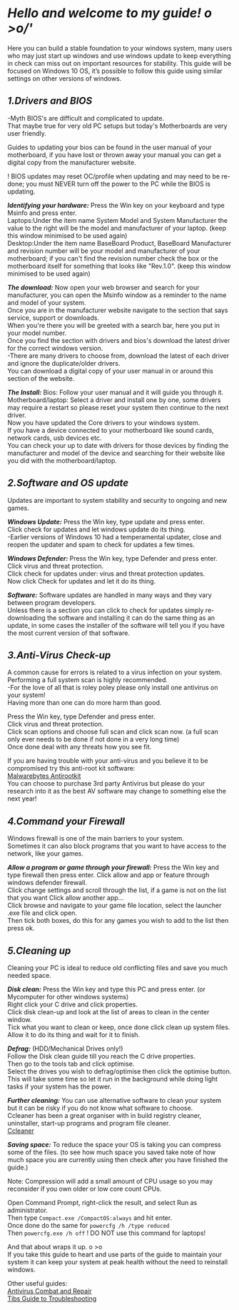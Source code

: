 # **_Hello and welcome to my guide! o >o/'_**

Here you can build a stable foundation to your windows system, many users who may just start up windows and use windows update to keep everything in check can miss out on important resources for stability.
This guide will be focused on Windows 10 OS, it’s possible to follow this guide using similar settings on other versions of windows.



## **_1.Drivers and BIOS_** 
-Myth  BIOS's are difficult and complicated to update.  
That maybe true for very old PC setups but today's Motherboards are very user friendly.

Guides to updating your bios can be found in the user manual of your motherboard, if you have lost or thrown away your manual you can get a digital copy from the manufacturer website.

! BIOS updates may reset OC/profile when updating and may need to be re-done; you must NEVER turn off the power to the PC while the BIOS is updating.


**_Identifying your hardware:_**
Press the Win key on your keyboard and type Msinfo and press enter.  
Laptops:Under the item name System Model and System Manufacturer the value to the right will be the model and manufacturer of your laptop. (keep this window minimised to be used again)  
Desktop:Under the item name BaseBoard Product, BaseBoard Manufacturer and revision number will be your model and manufacturer of your motherboard; if you can't find the revision number check the box or the motherboard itself for something that looks like "Rev.1.0". (keep this window minimised to be used again)


**_The download:_**
Now open your web browser and search for your manufacturer, you can open the Msinfo window as a reminder to the name and model of your system.  
Once you are in the manufacturer website navigate to the section that says service, support or downloads.  
When you're there you will be greeted with a search bar, here you put in your model number.  
Once you find the section with drivers and bios's download the latest driver for the correct windows version.  
-There are many drivers to choose from, download the latest of each driver and ignore the duplicate/older drivers.  
You can download a digital copy of your user manual in or around this section of the website.  

**_The Install:_**
Bios: Follow your user manual and it will guide you through it.   
Motherboard/laptop: Select a driver and install one by one, some drivers may require a restart so please reset your system then continue to the next driver.  
Now you have updated the Core drivers to your windows system.  
If you have a device connected to your motherboard like sound cards, network cards, usb devices etc.  
You can check your up to date with drivers for those devices by finding the manufacturer and model of the device and searching for their website like you did with the motherboard/laptop.  



## **_2.Software and OS update_**
Updates are important to system stability and security to ongoing and new games.

**_Windows Update:_**
Press the Win key, type update and press enter.  
Click check for updates and let windows update do its thing.  
-Earlier versions of Windows 10 had a temperamental updater, close and reopen the updater and spam to check for updates a few times.

**_Windows Defender:_**
Press the Win key, type Defender and press enter.  
Click virus and threat protection.  
Click check for updates under: virus and threat protection updates.  
Now click Check for updates and let it do its thing.  

**_Software:_**
Software updates are handled in many ways and they vary between program developers.  
Unless there is a section you can click to check for updates simply re-downloading the software and installing it can do the same thing as an update, in some cases the installer of the software will tell you if you have the most current version of that software.  



## **_3.Anti-Virus Check-up_**
A common cause for errors is related to a virus infection on your system.  
Performing a full system scan is highly recommended.  
-For the love of all that is roley poley please only install one antivirus on your system!  
Having more than one can do more harm than good.

Press the Win key, type Defender and press enter.  
Click virus and threat protection.  
Click scan options and choose full scan and click scan now. (a full scan only ever needs to be done if not done in a very long time)  
Once done deal with any threats how you see fit.  

If you are having trouble with your anti-virus and you believe it to be compromised try this anti-root kit software:  
[Malwarebytes Antirootkit](https://www.malwarebytes.com/antirootkit/)  
You can choose to purchase 3rd party Antivirus but please do your research into it as the best AV software may change to something else the next year!



## **_4.Command your Firewall_**
Windows firewall is one of the main barriers to your system.  
Sometimes it can also block programs that you want to have access to the network, like your games.   

**_Allow a program or game through your firewall:_**
Press the Win key and type firewall then press enter. 
Click allow and app or feature through windows defender firewall.  
Click change settings and scroll through the list, if a game is not on the list that you want Click allow another app...  
Click browse and navigate to your game file location, select the launcher .exe file and click open.  
Then tick both boxes, do this for any games you wish to add to the list then press ok.  



## **_5.Cleaning up_**
Cleaning your PC is ideal to reduce old conflicting files and save you much needed space.  

**_Disk clean:_**
Press the Win key and type this PC and press enter. (or Mycomputer for other windows systems)  
Right click your C drive and click properties.   
Click disk clean-up and look at the list of areas to clean in the center window.  
Tick what you want to clean or keep, once done click clean up system files.  
Allow it to do its thing and wait for it to finish.  

**_Defrag:_** (HDD/Mechanical Drives only!)  
Follow the Disk clean guide till you reach the C drive properties.  
Then go to the tools tab and click optimise.  
Select the drives you wish to defrag/optimise then click the optimise button.  
This will take some time so let it run in the background while doing light tasks if your system has the power.  

**_Further cleaning:_**
You can use alternative software to clean your system but it can be risky if you do not know what software to choose.  
Ccleaner has been a great organiser with in build registry cleaner, uninstaller, start-up programs and program file cleaner.  
[Ccleaner](https://www.ccleaner.com/ccleaner/download)

**_Saving space:_**
To reduce the space your OS is taking you can compress some of the files. (to see how much space you saved take note of how much space you are currently using then check after you have finished the guide.)  

Note: Compression will add a small amount of CPU usage so you may reconsider if you own older or low core count CPUs.  

Open Command Prompt, right-click the result, and select Run as administrator.  
Then type ```Compact.exe /CompactOS:always``` and hit enter.  
Once done do the same for ```powercfg /h /type reduced```  
Then ```powercfg.exe /h off``` ! DO NOT use this command for laptops!  

And that about wraps it up. o >o  
If you take this guide to heart and use parts of the guide to maintain your system it can keep your system at peak health without the need to reinstall windows.  

Other useful guides:  
[Antivirus Combat and Repair](https://tiberiusmoon.github.io/Antivirus-Combat-and-Repair/)  
[Tibs Guide to Troubleshooting](https://tiberiusmoon.github.io/Tibs-Guide-to-Troubleshooting/)
